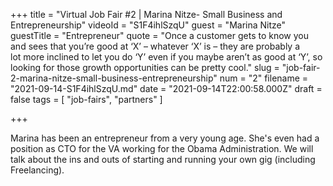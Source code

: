 +++
title = "Virtual Job Fair #2 | Marina Nitze- Small Business and Entrepreneurship"
videoId = "S1F4ihlSzqU"
guest = "Marina Nitze"
guestTitle = "Entrepreneur"
quote = "Once a customer gets to know you and sees that you’re good at ‘X’ – whatever ‘X’ is – they are probably a lot more inclined to let you do ‘Y’ even if you maybe aren’t as good at ‘Y’, so looking for those growth opportunities can be pretty cool."
slug = "job-fair-2-marina-nitze-small-business-entrepreneurship"
num = "2"
filename = "2021-09-14-S1F4ihlSzqU.md"
date = "2021-09-14T22:00:58.000Z"
draft = false
tags = [ "job-fairs", "partners" ]

+++

Marina has been an entrepreneur from a very young age.  She's even had a position as CTO for the VA working for the Obama Administration.  We will talk about the ins and outs of starting and running your own gig (including Freelancing).

